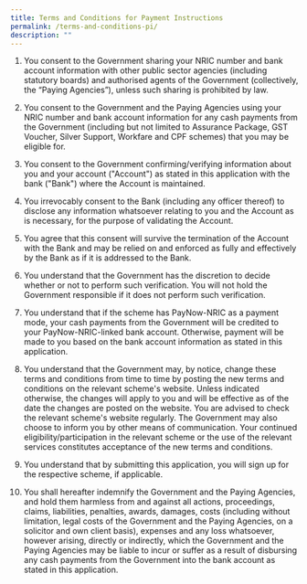 ```yaml
---
title: Terms and Conditions for Payment Instructions
permalink: /terms-and-conditions-pi/
description: ""
---
```

1. You consent to the Government sharing your NRIC number and bank account information with other public sector agencies (including statutory boards) and authorised agents of the Government (collectively, the “Paying Agencies”), unless such sharing is prohibited by law.

2. You consent to the Government and the Paying Agencies using your NRIC number and bank account information for any cash payments from the Government (including but not limited to Assurance Package, GST Voucher, Silver Support, Workfare and CPF schemes) that you may be eligible for.

3. You consent to the Government confirming/verifying information about you and your account ("Account") as stated in this application with the bank ("Bank") where the Account is maintained.

4. You irrevocably consent to the Bank (including any officer thereof) to disclose any information whatsoever relating to you and the Account as is necessary, for the purpose of validating the Account.

5. You agree that this consent will survive the termination of the Account with the Bank and may be relied on and enforced as fully and effectively by the Bank as if it is addressed to the Bank.

6. You understand that the Government has the discretion to decide whether or not to perform such verification. You will not hold the Government responsible if it does not perform such verification.

7. You understand that if the scheme has PayNow-NRIC as a payment mode, your cash payments from the Government will be credited to your PayNow-NRIC-linked bank account. Otherwise, payment will be made to you based on the bank account information as stated in this application.

8. You understand that the Government may, by notice, change these terms and conditions from time to time by posting the new terms and conditions on the relevant scheme's website. Unless indicated otherwise, the changes will apply to you and will be effective as of the date the changes are posted on the website. You are advised to check the relevant scheme's website regularly. The Government may also choose to inform you by other means of communication. Your continued eligibility/participation in the relevant scheme or the use of the relevant services constitutes acceptance of the new terms and conditions.
9. You understand that by submitting this application, you will sign up for the respective scheme, if applicable.

10. You shall hereafter indemnify the Government and the Paying Agencies, and hold them harmless from and against all actions, proceedings, claims, liabilities, penalties, awards, damages, costs (including without limitation, legal costs of the Government and the Paying Agencies, on a solicitor and own client basis), expenses and any loss whatsoever, however arising, directly or indirectly, which the Government and the Paying Agencies may be liable to incur or suffer as a result of disbursing any cash payments from the Government into the bank account as stated in this application.